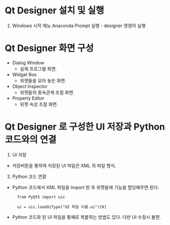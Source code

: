 # Qt Designer 설치 및 실행
1. Windows 시작 메뉴 Anaconda Prompt 실행 - designer 명령어 실행

# Qt Designer 화면 구성
* Dialog Window
  * 실제 프로그램 화면.
* Widget Box
  * 위젯들을 모아 놓은 화면.
* Object Inspector
  * 위젯들의 종속관계 조절 화면.
* Property Editor
  * 위젯 속성 조절 화면.

# Qt Designer 로 구성한 UI 저장과 Python 코드와의 연결
1. UI 저장
  * 저장버튼을 통하여 저장된 UI 파일은 XML 의 파일 형식.  
2. Python 코드 연결
  * Python 코드에서 XML 파일을 Import 한 후 위젯들에 기능을 할당해주면 된다.
    ```
      from PyQt5 import uic
      
      ui = uic.loadUiType("UI 파일 이름.ui")[0]
    ```
  * Python 코드화 된 UI 파일을 통째로 복붙하는 방법도 있다. 다만 UI 수정시 불편.
